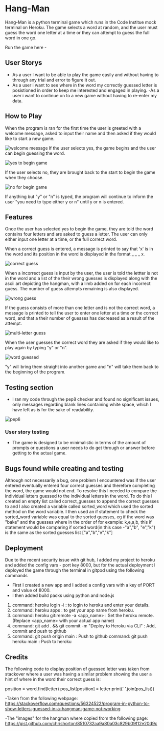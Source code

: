 # Hang-Man
Hang-Man is a python terminal game which runs in the Code Institue mock terminal on Heroku.
The game selects a word at random, and the user must guess the word one letter at a time or they can attempt to guess the full word in one go.

Run the game here - 

## User Storys
- As a user I want to be able to play the game easily and without having to through any trial and error to figure it out.
- As a user i want to see where in the word my correctly guessed letter is posistioned in order to keep me interested and engaged in playing.
-As a user i want to continue on to a new game without having to re-enter my data.


## How to Play
When the program is ran for the first time the user is greeted with a welcome message, asked to input their name and then asked if they would like to start a new game.

![welcome message](https://user-images.githubusercontent.com/55660566/166121544-562c455a-8550-4b72-ba25-551e5ec5aed4.png)
If the user selects yes, the game begins and the user can begin guessing the word.

![yes to begin game](https://user-images.githubusercontent.com/55660566/165742382-bd34252e-25be-4a2e-8c1d-34dbe62537f5.png)

If the user selects no, they are brought back to the start to begin the game when they choose.

![no for begin game](https://user-images.githubusercontent.com/55660566/165742685-6ffed7bc-2a2d-43c4-a409-36619ba75765.png)

If anything but "y" or "n" is typed, the program will continue to inform the user "you need to type either y or n" until y or n is entered.

## Features
Once the user has selected yes to begin the game, they are told the word contains four letters and are asked to guess a letter.
The user can only either input one letter at a time, or the full correct word. 

When a correct guess is entered, a message is printed to say that 'x' is in the word and its position in the word is displayed in the format _ _ _ x.

![correct guess](https://user-images.githubusercontent.com/55660566/165837869-853b0711-9188-4706-9fcf-8e5db3bcfb87.png)

When a incorrect guess is input by the user, the user is told the lettter is not in the word and a list of the their wrong guesses is displayed along with the ascii art depicting the hangman, with a limb added on for each incorrect guess.
The number of guess attempts remaining is also displayed.

![wrong guess](https://user-images.githubusercontent.com/55660566/165745355-c1ebe414-fcb5-4849-9590-1c0c1fcc6d97.png)

If the guess consists of more than one letter and is not the correct word, a message is printed to tell the user to enter one letter at a time or the correct word, and that a their number of guesses has decreased as a result of the attempt.

![multi-letter guess](https://user-images.githubusercontent.com/55660566/165838183-6464e1a2-b796-4347-8833-40c78b768624.png)

When the user guesses the correct word they are asked if they would like to play again by typing "y" or "n".

![word guessed](https://user-images.githubusercontent.com/55660566/166117376-4a11092a-3741-47c4-bee8-00411a27ab22.png)

"y" will bring them straight into another game and "n" will take them back to the beginning of the program.
 
## Testing section
- I ran my code through the pep8 checker and found no significant issues, only messages regarding blank lines containing white space, which I have left as is for the sake of readability. 

![pep8](https://user-images.githubusercontent.com/55660566/166117448-53357289-06a1-4ba2-b5fb-8d3961b828d2.png)


### User story testing
- The game is designed to be minimalistic in terms of the amount of prompts or questions a user needs to do get through or answer before getting to the actual game.
     
## Bugs found while creating and testing
 Although not necessarily a bug, one problem I encountered was if the user entered eventually entered four correct guesses and therefore completing the word, the game would not end.
 To resolve this I needed to compare the individual letters guessed to the individual letters in the word.
 To do this I created an empty list called correct_guesses to append the correct guesses to and I also created a variable called sorted_word which used the sorted method on the word variable.
 I then used an if statement to check the sorted_word variable was equal to the sorted guesses, eg if the word was "bake" and the guesses where in the order of for example: k,e,a,b, this if statement would be comparing if sorted word(in this case -"a","b", "e","k") is the same as the sorted guesses list ["a","b","e","k"]

  
## Deployment
Due to the recent security issue with git hub, I added my project to heroku and added the config vars - port key 8000, but for the actual deployment I deployed the game through the terminal in gitpod using the following commands
- First I created a new app and I added a config vars with a key of PORT and value of 8000.
- I then added build packs using python and node.js
1. command: heroku login -i : to login to heroku and enter your details.
2. command: heroku apps : to get your app name from heroku.
3. command: heroku git:remote -a <app_name> : Set the heroku remote. (Replace <app_name> with your actual app name)
4. command: git add . && git commit -m "Deploy to Heroku via CLI" : Add, commit and push to github
5. command: git push origin main : Push to github 
   command: git push heroku main  : Push to heroku

## Credits
The following code to display position of guessed letter was taken from stackover where a user was having a similar problem showing the user a hint of where in the word their correct guess is:

position = word.find(letter)
pos_list[position] = letter
print(' '.join(pos_list))

-Taken from the following webpage:
https://stackoverflow.com/questions/56324522/program-in-python-to-show-letters-guessed-in-a-hangman-game-not-working


-The "images" for the hangman where copied from the following page:
https://gist.github.com/chrishorton/8510732aa9a80a03c829b09f12e20d9c